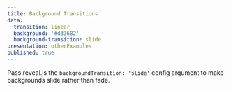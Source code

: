 ```yaml
---
title: Background Transitions
data:
  transition: linear
  background: '#d33682'
  background-transition: slide
presentation: otherExamples
published: true
---
```



Pass reveal.js the `backgroundTransition: 'slide'` config argument to make backgrounds slide rather than fade.
